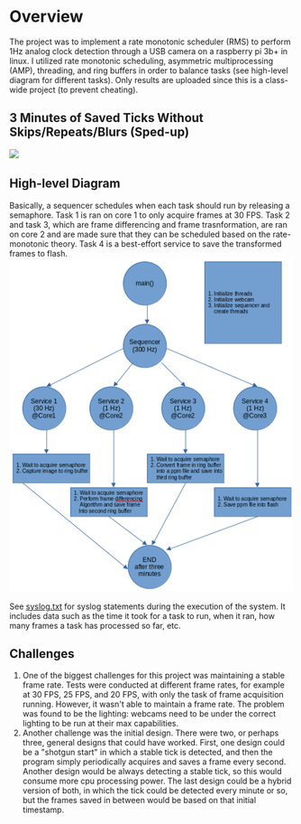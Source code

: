 # Overview #
The project was to implement a rate monotonic scheduler (RMS) to perform 1Hz analog clock detection through a USB camera on a raspberry pi 3b+ in linux. I utilized rate monotonic scheduling, asymmetric multiprocessing (AMP), threading, and ring buffers in order to balance tasks (see high-level diagram for different tasks). Only results are uploaded since this is a class-wide project (to prevent cheating).</br>

## 3 Minutes of Saved Ticks Without Skips/Repeats/Blurs (Sped-up) ##
![](https://github.com/isch4196/real-time-embedded/blob/master/3mindiff.gif)

## High-level Diagram ##
Basically, a sequencer schedules when each task should run by releasing a semaphore. Task 1 is ran on core 1 to only acquire frames at 30 FPS. Task 2 and task 3, which are frame differencing and frame trasnformation, are ran on core 2 and are made sure that they can be scheduled based on the rate-monotonic theory. Task 4 is a best-effort service to save the transformed frames to flash.
</br>
![](https://github.com/isch4196/real-time-embedded/blob/master/5318_high_level_diagram.png)

See [syslog.txt](https://github.com/isch4196/real-time-embedded/blob/master/syslog.txt) for syslog statements during the execution of the system. It includes data such as the time it took for a task to run, when it ran, how many frames a task has processed so far, etc.

## Challenges ##
1) One of the biggest challenges for this project was maintaining a stable frame rate. Tests were conducted at different frame rates, for example at 30 FPS, 25 FPS, and 20 FPS, with only the task of frame acquisition running. However, it wasn't able to maintain a frame rate. The problem was found to be the lighting: webcams need to be under the correct lighting to be run at their max capabilities.
2) Another challenge was the initial design. There were two, or perhaps three, general designs that could have worked. First, one design could be a "shotgun start" in which a stable tick is detected, and then the program simply periodically acquires and saves a frame every second. Another design would be always detecting a stable tick, so this would consume more cpu processing power. The last design could be a hybrid version of both, in which the tick could be detected every minute or so, but the frames saved in between would be based on that initial timestamp.
